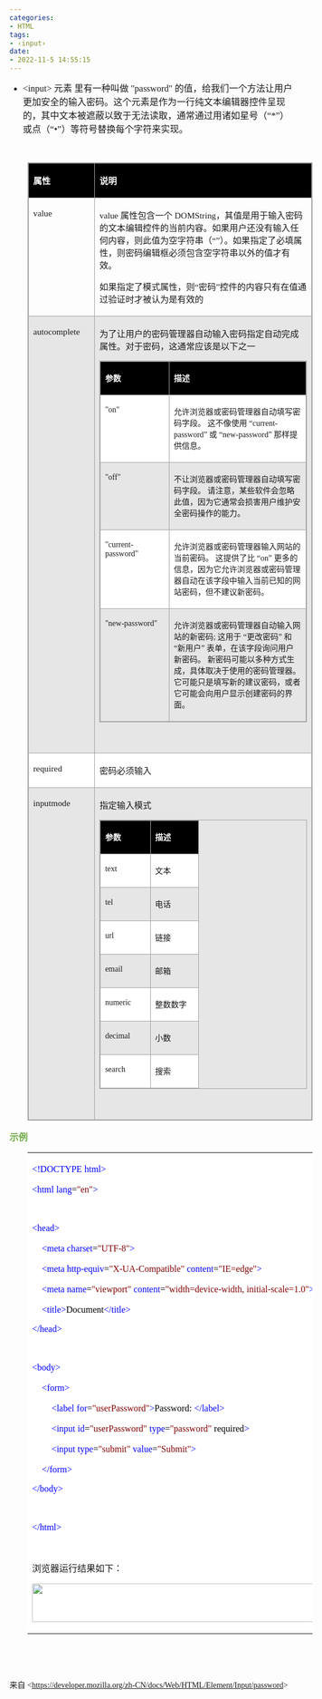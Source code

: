 ```yaml
---
categories:
- HTML
tags:
- ‹input›
date:
- 2022-11-5 14:55:15
---
```


<ul style="list-style-type:disc">
    <li><span style="font-size:12.0pt"><span style="font-family:&quot;Comic Sans MS&quot;">&lt;input&gt;
            </span></span><span style="font-size:12.0pt"><span style="font-family:&quot;Microsoft YaHei UI&quot;">元素
                里有一种叫做</span></span><span style="font-size:12.0pt"><span style="font-family:&quot;Comic Sans MS&quot;">
                "password" </span></span><span style="font-size:12.0pt"><span
                style="font-family:&quot;Microsoft YaHei UI&quot;">的值，给我们一个方法让用户更加安全的输入密码。这个元素是作为一行纯文本编辑器控件呈现的，其中文本被遮蔽以致于无法读取，通常通过用诸如星号（</span></span><span
            style="font-size:12.0pt"><span style="font-family:&quot;Comic Sans MS&quot;">“*”</span></span><span
            style="font-size:12.0pt"><span style="font-family:&quot;Microsoft YaHei UI&quot;">）或点（</span></span><span
            style="font-size:12.0pt"><span style="font-family:&quot;Comic Sans MS&quot;">“•”</span></span><span
            style="font-size:12.0pt"><span
                style="font-family:&quot;Microsoft YaHei UI&quot;">）等符号替换每个字符来实现。</span></span></li>
</ul>
<p><span style="font-size:12.0pt"><span style="font-family:&quot;Comic Sans MS&quot;">&nbsp;</span></span></p>
<table summary="" cellspacing="0"
    style="border-collapse:collapse; border-color:#a3a3a3; border-style:solid; border-width:1px; margin-left:32px"
    class=" cke_show_border">
    <tbody>
        <tr>
            <td
                style="background-color:black; border-bottom:1px solid #a3a3a3; border-left:1px solid #a3a3a3; border-right:1px solid #a3a3a3; border-top:1px solid #a3a3a3; vertical-align:top; width:1.2979in">
                <p><span style="font-size:11.5pt"><span style="font-family:&quot;Microsoft YaHei UI&quot;"><span
                                style="color:white"><strong>属性</strong></span></span></span></p>
            </td>
            <td
                style="background-color:black; border-bottom:1px solid #a3a3a3; border-left:1px solid #a3a3a3; border-right:1px solid #a3a3a3; border-top:1px solid #a3a3a3; vertical-align:top; width:6.7569in">
                <p><span style="font-size:11.5pt"><span style="font-family:&quot;Microsoft YaHei UI&quot;"><span
                                style="color:white"><strong>说明</strong></span></span></span></p>
            </td>
        </tr>
        <tr>
            <td
                style="border-bottom:1px solid #a3a3a3; border-left:1px solid #a3a3a3; border-right:1px solid #a3a3a3; border-top:1px solid #a3a3a3; vertical-align:top; width:1.2979in">
                <p><span style="font-size:11.5pt"><span
                            style="font-family:&quot;Comic Sans MS&quot;">value</span></span></p>
            </td>
            <td
                style="border-bottom:1px solid #a3a3a3; border-left:1px solid #a3a3a3; border-right:1px solid #a3a3a3; border-top:1px solid #a3a3a3; vertical-align:top; width:6.8194in">
                <p><span style="font-size:11.5pt"><span style="font-family:&quot;Comic Sans MS&quot;">value
                        </span><span style="font-family:&quot;Microsoft YaHei UI&quot;">属性包含一个</span><span
                            style="font-family:&quot;Comic Sans MS&quot;"> DOMString</span><span
                            style="font-family:&quot;Microsoft YaHei UI&quot;">，其值是用于输入密码的文本编辑控件的当前内容。如果用户还没有输入任何内容，则此值为空字符串（“”）。如果指定了必填属性，则密码编辑框必须包含空字符串以外的值才有效。</span></span>
                </p>
                <p><span style="font-size:11.5pt"><span
                            style="font-family:&quot;Microsoft YaHei UI&quot;">如果指定了模式属性，则</span><span
                            style="font-family:&quot;Comic Sans MS&quot;">“</span><span
                            style="font-family:&quot;Microsoft YaHei UI&quot;">密码</span><span
                            style="font-family:&quot;Comic Sans MS&quot;">”</span><span
                            style="font-family:&quot;Microsoft YaHei UI&quot;">控件的内容只有在值通过验证时才被认为是有效的</span></span>
                </p>
            </td>
        </tr>
        <tr>
            <td
                style="background-color:#e7e6e6; border-bottom:1px solid #a3a3a3; border-left:1px solid #a3a3a3; border-right:1px solid #a3a3a3; border-top:1px solid #a3a3a3; vertical-align:top; width:1.2979in">
                <p><span style="font-size:11.5pt"><span
                            style="font-family:&quot;Comic Sans MS&quot;">autocomplete</span></span></p>
            </td>
            <td
                style="background-color:#e7e6e6; border-bottom:1px solid #a3a3a3; border-left:1px solid #a3a3a3; border-right:1px solid #a3a3a3; border-top:1px solid #a3a3a3; vertical-align:top; width:6.8895in">
                <p><span style="font-size:11.5pt"><span
                            style="font-family:&quot;Microsoft YaHei UI&quot;">为了让用户的密码管理器自动输入密码指定自动完成属性。对于密码，这通常应该是以下之一</span></span>
                </p>
                <table summary="" cellspacing="0"
                    style="border-collapse:collapse; border-color:#a3a3a3; border-style:solid; border-width:1px; "
                    class=" cke_show_border">
                    <tbody>
                        <tr>
                            <td
                                style="background-color:black; border-bottom:1px solid #a3a3a3; border-left:1px solid #a3a3a3; border-right:1px solid #a3a3a3; border-top:1px solid #a3a3a3; vertical-align:top; width:1.7312in">
                                <p><span style="font-size:10.5pt"><span
                                            style="font-family:&quot;Microsoft YaHei UI&quot;"><span
                                                style="color:white"><strong>参数</strong></span></span></span></p>
                            </td>
                            <td
                                style="background-color:black; border-bottom:1px solid #a3a3a3; border-left:1px solid #a3a3a3; border-right:1px solid #a3a3a3; border-top:1px solid #a3a3a3; vertical-align:top; width:4.6in">
                                <p><span style="font-size:10.5pt"><span
                                            style="font-family:&quot;Microsoft YaHei UI&quot;"><span
                                                style="color:white"><strong>描述</strong></span></span></span></p>
                            </td>
                        </tr>
                        <tr>
                            <td
                                style="background-color:white; border-bottom:1px solid #a3a3a3; border-left:1px solid #a3a3a3; border-right:1px solid #a3a3a3; border-top:1px solid #a3a3a3; vertical-align:top; width:1.7312in">
                                <p><span style="font-size:10.5pt"><span
                                            style="font-family:&quot;Comic Sans MS&quot;"><span
                                                style="color:#1b1b1b">"on"</span></span></span></p>
                            </td>
                            <td
                                style="background-color:white; border-bottom:1px solid #a3a3a3; border-left:1px solid #a3a3a3; border-right:1px solid #a3a3a3; border-top:1px solid #a3a3a3; vertical-align:top; width:4.6in">
                                <p><span style="font-size:10.5pt"><span style="color:#1b1b1b"><span
                                                style="font-family:&quot;Microsoft YaHei UI&quot;">允许浏览器或密码管理器自动填写密码字段。
                                                这不像使用 “</span><span
                                                style="font-family:&quot;Comic Sans MS&quot;">current-password</span><span
                                                style="font-family:&quot;Microsoft YaHei UI&quot;">” 或 “</span><span
                                                style="font-family:&quot;Comic Sans MS&quot;">new-password</span><span
                                                style="font-family:&quot;Microsoft YaHei UI&quot;">”
                                                那样提供信息。</span></span></span></p>
                            </td>
                        </tr>
                        <tr>
                            <td
                                style="background-color:#e7e6e6; border-bottom:1px solid #a3a3a3; border-left:1px solid #a3a3a3; border-right:1px solid #a3a3a3; border-top:1px solid #a3a3a3; vertical-align:top; width:1.7312in">
                                <p><span style="font-size:10.5pt"><span
                                            style="font-family:&quot;Comic Sans MS&quot;"><span
                                                style="color:#1b1b1b">"off"</span></span></span></p>
                            </td>
                            <td
                                style="background-color:#e7e6e6; border-bottom:1px solid #a3a3a3; border-left:1px solid #a3a3a3; border-right:1px solid #a3a3a3; border-top:1px solid #a3a3a3; vertical-align:top; width:4.6in">
                                <p><span style="font-size:10.5pt"><span
                                            style="font-family:&quot;Microsoft YaHei UI&quot;"><span
                                                style="color:#1b1b1b">不让浏览器或密码管理器自动填写密码字段。
                                                请注意，某些软件会忽略此值，因为它通常会损害用户维护安全密码操作的能力。</span></span></span></p>
                            </td>
                        </tr>
                        <tr>
                            <td
                                style="background-color:white; border-bottom:1px solid #a3a3a3; border-left:1px solid #a3a3a3; border-right:1px solid #a3a3a3; border-top:1px solid #a3a3a3; vertical-align:top; width:1.7312in">
                                <p><span style="font-size:10.5pt"><span
                                            style="font-family:&quot;Comic Sans MS&quot;"><span
                                                style="color:#1b1b1b">"current-password"</span></span></span></p>
                            </td>
                            <td
                                style="background-color:white; border-bottom:1px solid #a3a3a3; border-left:1px solid #a3a3a3; border-right:1px solid #a3a3a3; border-top:1px solid #a3a3a3; vertical-align:top; width:4.6694in">
                                <p><span style="font-size:10.5pt"><span style="color:#1b1b1b"><span
                                                style="font-family:&quot;Microsoft YaHei UI&quot;">允许浏览器或密码管理器输入网站的当前密码。
                                                这提供了比 “</span><span
                                                style="font-family:&quot;Comic Sans MS&quot;">on</span><span
                                                style="font-family:&quot;Microsoft YaHei UI&quot;">”
                                                更多的信息，因为它允许浏览器或密码管理器自动在该字段中输入当前已知的网站密码，但不建议新密码。</span></span></span>
                                </p>
                            </td>
                        </tr>
                        <tr>
                            <td
                                style="background-color:#e7e6e6; border-bottom:1px solid #a3a3a3; border-left:1px solid #a3a3a3; border-right:1px solid #a3a3a3; border-top:1px solid #a3a3a3; vertical-align:top; width:1.7312in">
                                <p><span style="font-size:10.5pt"><span
                                            style="font-family:&quot;Comic Sans MS&quot;"><span
                                                style="color:#1b1b1b">"new-password"</span></span></span></p>
                            </td>
                            <td
                                style="background-color:#e7e6e6; border-bottom:1px solid #a3a3a3; border-left:1px solid #a3a3a3; border-right:1px solid #a3a3a3; border-top:1px solid #a3a3a3; vertical-align:top; width:4.6625in">
                                <p><span style="font-size:10.5pt"><span style="color:#1b1b1b"><span
                                                style="font-family:&quot;Microsoft YaHei UI&quot;">允许浏览器或密码管理器自动输入网站的新密码</span><span
                                                style="font-family:&quot;Comic Sans MS&quot;">; </span><span
                                                style="font-family:&quot;Microsoft YaHei UI&quot;">这用于 “更改密码” 和
                                                “新用户” 表单，在该字段询问用户新密码。 新密码可能以多种方式生成，具体取决于使用的密码管理器。
                                                它可能只是填写新的建议密码，或者它可能会向用户显示创建密码的界面。</span></span></span></p>
                            </td>
                        </tr>
                    </tbody>
                </table>
                <p><span style="font-size:11.5pt"><span
                            style="font-family:&quot;Comic Sans MS&quot;">&nbsp;</span></span></p>
            </td>
        </tr>
        <tr>
            <td
                style="background-color:white; border-bottom:1px solid #a3a3a3; border-left:1px solid #a3a3a3; border-right:1px solid #a3a3a3; border-top:1px solid #a3a3a3; vertical-align:top; width:1.2979in">
                <p><span style="font-size:11.5pt"><span
                            style="font-family:&quot;Comic Sans MS&quot;">required</span></span></p>
            </td>
            <td
                style="background-color:white; border-bottom:1px solid #a3a3a3; border-left:1px solid #a3a3a3; border-right:1px solid #a3a3a3; border-top:1px solid #a3a3a3; vertical-align:top; width:6.7569in">
                <p><span style="font-size:11.5pt"><span
                            style="font-family:&quot;Microsoft YaHei UI&quot;">密码必须输入</span></span></p>
            </td>
        </tr>
        <tr>
            <td
                style="background-color:#e7e6e6; border-bottom:1px solid #a3a3a3; border-left:1px solid #a3a3a3; border-right:1px solid #a3a3a3; border-top:1px solid #a3a3a3; vertical-align:top; width:1.2979in">
                <p><span style="font-size:11.5pt"><span
                            style="font-family:&quot;Comic Sans MS&quot;">inputmode</span></span></p>
            </td>
            <td
                style="background-color:#e7e6e6; border-bottom:1px solid #a3a3a3; border-left:1px solid #a3a3a3; border-right:1px solid #a3a3a3; border-top:1px solid #a3a3a3; vertical-align:top; width:6.7569in">
                <p><span style="font-size:11.5pt"><span
                            style="font-family:&quot;Microsoft YaHei UI&quot;">指定输入模式</span></span></p>
                <table summary="" cellspacing="0"
                    style="border-collapse:collapse; border-color:#a3a3a3; border-style:solid; border-width:1px; "
                    class=" cke_show_border">
                    <tbody>
                        <tr>
                            <td
                                style="background-color:black; border-bottom:1px solid #a3a3a3; border-left:1px solid #a3a3a3; border-right:1px solid #a3a3a3; border-top:1px solid #a3a3a3; vertical-align:top; width:.725in">
                                <p><span style="font-size:10.5pt"><span
                                            style="font-family:&quot;Microsoft YaHei UI&quot;"><span
                                                style="color:white"><strong>参数</strong></span></span></span></p>
                            </td>
                            <td
                                style="background-color:black; border-bottom:1px solid #a3a3a3; border-left:1px solid #a3a3a3; border-right:1px solid #a3a3a3; border-top:1px solid #a3a3a3; vertical-align:top; width:.6638in">
                                <p><span style="font-size:10.5pt"><span
                                            style="font-family:&quot;Microsoft YaHei UI&quot;"><span
                                                style="color:white"><strong>描述</strong></span></span></span></p>
                            </td>
                        </tr>
                        <tr>
                            <td
                                style="background-color:white; border-bottom:1px solid #a3a3a3; border-left:1px solid #a3a3a3; border-right:1px solid #a3a3a3; border-top:1px solid #a3a3a3; vertical-align:top; width:.725in">
                                <p><span style="font-size:10.5pt"><span
                                            style="font-family:&quot;Comic Sans MS&quot;">text</span></span></p>
                            </td>
                            <td
                                style="background-color:white; border-bottom:1px solid #a3a3a3; border-left:1px solid #a3a3a3; border-right:1px solid #a3a3a3; border-top:1px solid #a3a3a3; vertical-align:top; width:.6638in">
                                <p><span style="font-size:10.5pt"><span
                                            style="font-family:&quot;Microsoft YaHei UI&quot;">文本</span></span></p>
                            </td>
                        </tr>
                        <tr>
                            <td
                                style="background-color:#e7e6e6; border-bottom:1px solid #a3a3a3; border-left:1px solid #a3a3a3; border-right:1px solid #a3a3a3; border-top:1px solid #a3a3a3; vertical-align:top; width:.725in">
                                <p><span style="font-size:10.5pt"><span
                                            style="font-family:&quot;Comic Sans MS&quot;">tel</span></span></p>
                            </td>
                            <td
                                style="background-color:#e7e6e6; border-bottom:1px solid #a3a3a3; border-left:1px solid #a3a3a3; border-right:1px solid #a3a3a3; border-top:1px solid #a3a3a3; vertical-align:top; width:.6638in">
                                <p><span style="font-size:10.5pt"><span
                                            style="font-family:&quot;Microsoft YaHei UI&quot;">电话</span></span></p>
                            </td>
                        </tr>
                        <tr>
                            <td
                                style="background-color:white; border-bottom:1px solid #a3a3a3; border-left:1px solid #a3a3a3; border-right:1px solid #a3a3a3; border-top:1px solid #a3a3a3; vertical-align:top; width:.725in">
                                <p><span style="font-size:10.5pt"><span
                                            style="font-family:&quot;Comic Sans MS&quot;">url</span></span></p>
                            </td>
                            <td
                                style="background-color:white; border-bottom:1px solid #a3a3a3; border-left:1px solid #a3a3a3; border-right:1px solid #a3a3a3; border-top:1px solid #a3a3a3; vertical-align:top; width:.6638in">
                                <p><span style="font-size:10.5pt"><span
                                            style="font-family:&quot;Microsoft YaHei UI&quot;">链接</span></span></p>
                            </td>
                        </tr>
                        <tr>
                            <td
                                style="background-color:#e7e6e6; border-bottom:1px solid #a3a3a3; border-left:1px solid #a3a3a3; border-right:1px solid #a3a3a3; border-top:1px solid #a3a3a3; vertical-align:top; width:.725in">
                                <p><span style="font-size:10.5pt"><span
                                            style="font-family:&quot;Comic Sans MS&quot;">email</span></span></p>
                            </td>
                            <td
                                style="background-color:#e7e6e6; border-bottom:1px solid #a3a3a3; border-left:1px solid #a3a3a3; border-right:1px solid #a3a3a3; border-top:1px solid #a3a3a3; vertical-align:top; width:.6638in">
                                <p><span style="font-size:10.5pt"><span
                                            style="font-family:&quot;Microsoft YaHei UI&quot;">邮箱</span></span></p>
                            </td>
                        </tr>
                        <tr>
                            <td
                                style="background-color:white; border-bottom:1px solid #a3a3a3; border-left:1px solid #a3a3a3; border-right:1px solid #a3a3a3; border-top:1px solid #a3a3a3; vertical-align:top; width:.7444in">
                                <p><span style="font-size:10.5pt"><span
                                            style="font-family:&quot;Comic Sans MS&quot;">numeric</span></span></p>
                            </td>
                            <td
                                style="background-color:white; border-bottom:1px solid #a3a3a3; border-left:1px solid #a3a3a3; border-right:1px solid #a3a3a3; border-top:1px solid #a3a3a3; vertical-align:top; width:.7138in">
                                <p><span style="font-size:10.5pt"><span
                                            style="font-family:&quot;Microsoft YaHei UI&quot;">整数数字</span></span>
                                </p>
                            </td>
                        </tr>
                        <tr>
                            <td
                                style="background-color:#e7e6e6; border-bottom:1px solid #a3a3a3; border-left:1px solid #a3a3a3; border-right:1px solid #a3a3a3; border-top:1px solid #a3a3a3; vertical-align:top; width:.725in">
                                <p><span style="font-size:10.5pt"><span
                                            style="font-family:&quot;Comic Sans MS&quot;">decimal</span></span></p>
                            </td>
                            <td
                                style="background-color:#e7e6e6; border-bottom:1px solid #a3a3a3; border-left:1px solid #a3a3a3; border-right:1px solid #a3a3a3; border-top:1px solid #a3a3a3; vertical-align:top; width:.6638in">
                                <p><span style="font-size:10.5pt"><span
                                            style="font-family:&quot;Microsoft YaHei UI&quot;">小数</span></span></p>
                            </td>
                        </tr>
                        <tr>
                            <td
                                style="background-color:white; border-bottom:1px solid #a3a3a3; border-left:1px solid #a3a3a3; border-right:1px solid #a3a3a3; border-top:1px solid #a3a3a3; vertical-align:top; width:.725in">
                                <p><span style="font-size:10.5pt"><span
                                            style="font-family:&quot;Comic Sans MS&quot;">search</span></span></p>
                            </td>
                            <td
                                style="background-color:white; border-bottom:1px solid #a3a3a3; border-left:1px solid #a3a3a3; border-right:1px solid #a3a3a3; border-top:1px solid #a3a3a3; vertical-align:top; width:.6638in">
                                <p><span style="font-size:10.5pt"><span
                                            style="font-family:&quot;Microsoft YaHei UI&quot;">搜索</span></span></p>
                            </td>
                        </tr>
                    </tbody>
                </table>
                <p><span style="font-size:12.0pt"><span
                            style="font-family:&quot;Comic Sans MS&quot;">&nbsp;</span></span></p>
            </td>
        </tr>
    </tbody>
</table>
<p><span style="font-size:12.0pt"><span style="font-family:&quot;Microsoft YaHei UI&quot;"><span
                style="color:#70ad47"><strong>示例</strong></span></span></span></p>
<table summary="" cellspacing="0"
    style="border-collapse:collapse; border-color:#a3a3a3; border-style:solid; border-width:0px; margin-left:32px"
    class=" cke_show_border">
    <tbody>
        <tr>
            <td
                style="background-color:white; border-bottom:0px; border-left:0px; border-right:0px; border-top:0px; vertical-align:top; width:6.1534in">
                <p><span style="font-size:12.0pt"><span style="font-family:&quot;Comic Sans MS&quot;"><span
                                style="color:blue">&lt;!DOCTYPE</span></span>&nbsp;<span
                            style="font-family:&quot;Comic Sans MS&quot;"><span
                                style="color:blue">html&gt;</span></span></span></p>
                <p><span style="font-size:12.0pt"><span style="font-family:&quot;Comic Sans MS&quot;"><span
                                style="color:blue">&lt;html</span></span>&nbsp;<span
                            style="font-family:&quot;Comic Sans MS&quot;"><span
                                style="color:blue">lang</span></span><span
                            style="font-family:&quot;Comic Sans MS&quot;"><span style="color:black">=</span></span><span
                            style="font-family:&quot;Comic Sans MS&quot;"><span
                                style="color:maroon">"en"</span></span><span
                            style="font-family:&quot;Comic Sans MS&quot;"><span
                                style="color:blue">&gt;</span></span></span></p>
                <p><span style="font-size:12.0pt"><span
                            style="font-family:&quot;Comic Sans MS&quot;">&nbsp;</span></span></p>
                <p><span style="font-size:12.0pt"><span style="font-family:&quot;Comic Sans MS&quot;"><span
                                style="color:blue">&lt;head&gt;</span></span></span></p>
                <p><span style="font-size:12.0pt">&nbsp;&nbsp;&nbsp;&nbsp;<span
                            style="font-family:&quot;Comic Sans MS&quot;"><span
                                style="color:blue">&lt;meta</span></span>&nbsp;<span
                            style="font-family:&quot;Comic Sans MS&quot;"><span
                                style="color:blue">charset</span></span><span
                            style="font-family:&quot;Comic Sans MS&quot;"><span style="color:black">=</span></span><span
                            style="font-family:&quot;Comic Sans MS&quot;"><span
                                style="color:maroon">"UTF-8"</span></span><span
                            style="font-family:&quot;Comic Sans MS&quot;"><span
                                style="color:blue">&gt;</span></span></span></p>
                <p><span style="font-size:12.0pt">&nbsp;&nbsp;&nbsp;&nbsp;<span
                            style="font-family:&quot;Comic Sans MS&quot;"><span
                                style="color:blue">&lt;meta</span></span>&nbsp;<span
                            style="font-family:&quot;Comic Sans MS&quot;"><span
                                style="color:blue">http-equiv</span></span><span
                            style="font-family:&quot;Comic Sans MS&quot;"><span style="color:black">=</span></span><span
                            style="font-family:&quot;Comic Sans MS&quot;"><span
                                style="color:maroon">"X-UA-Compatible"</span></span>&nbsp;<span
                            style="font-family:&quot;Comic Sans MS&quot;"><span
                                style="color:blue">content</span></span><span
                            style="font-family:&quot;Comic Sans MS&quot;"><span style="color:black">=</span></span><span
                            style="font-family:&quot;Comic Sans MS&quot;"><span
                                style="color:maroon">"IE=edge"</span></span><span
                            style="font-family:&quot;Comic Sans MS&quot;"><span
                                style="color:blue">&gt;</span></span></span></p>
                <p><span style="font-size:12.0pt">&nbsp;&nbsp;&nbsp;&nbsp;<span
                            style="font-family:&quot;Comic Sans MS&quot;"><span
                                style="color:blue">&lt;meta</span></span>&nbsp;<span
                            style="font-family:&quot;Comic Sans MS&quot;"><span
                                style="color:blue">name</span></span><span
                            style="font-family:&quot;Comic Sans MS&quot;"><span style="color:black">=</span></span><span
                            style="font-family:&quot;Comic Sans MS&quot;"><span
                                style="color:maroon">"viewport"</span></span>&nbsp;<span
                            style="font-family:&quot;Comic Sans MS&quot;"><span
                                style="color:blue">content</span></span><span
                            style="font-family:&quot;Comic Sans MS&quot;"><span style="color:black">=</span></span><span
                            style="font-family:&quot;Comic Sans MS&quot;"><span
                                style="color:maroon">"width=device-width,</span></span>&nbsp;<span
                            style="font-family:&quot;Comic Sans MS&quot;"><span
                                style="color:maroon">initial-scale=1.0"</span></span><span
                            style="font-family:&quot;Comic Sans MS&quot;"><span
                                style="color:blue">&gt;</span></span></span></p>
                <p><span style="font-size:12.0pt">&nbsp;&nbsp;&nbsp;&nbsp;<span
                            style="font-family:&quot;Comic Sans MS&quot;"><span
                                style="color:blue">&lt;title&gt;</span></span><span
                            style="font-family:&quot;Comic Sans MS&quot;"><span
                                style="color:black">Document</span></span><span
                            style="font-family:&quot;Comic Sans MS&quot;"><span
                                style="color:blue">&lt;/title&gt;</span></span></span></p>
                <p><span style="font-size:12.0pt"><span style="font-family:&quot;Comic Sans MS&quot;"><span
                                style="color:blue">&lt;/head&gt;</span></span></span></p>
                <p><span style="font-size:12.0pt"><span
                            style="font-family:&quot;Comic Sans MS&quot;">&nbsp;</span></span></p>
                <p><span style="font-size:12.0pt"><span style="font-family:&quot;Comic Sans MS&quot;"><span
                                style="color:blue">&lt;body&gt;</span></span></span></p>
                <p><span style="font-size:12.0pt">&nbsp;&nbsp;&nbsp;&nbsp;<span
                            style="font-family:&quot;Comic Sans MS&quot;"><span
                                style="color:blue">&lt;form&gt;</span></span></span></p>
                <p><span style="font-size:12.0pt">&nbsp;&nbsp;&nbsp;&nbsp;&nbsp;&nbsp;&nbsp;&nbsp;<span
                            style="font-family:&quot;Comic Sans MS&quot;"><span
                                style="color:blue">&lt;label</span></span>&nbsp;<span
                            style="font-family:&quot;Comic Sans MS&quot;"><span
                                style="color:blue">for</span></span><span
                            style="font-family:&quot;Comic Sans MS&quot;"><span style="color:black">=</span></span><span
                            style="font-family:&quot;Comic Sans MS&quot;"><span
                                style="color:maroon">"userPassword"</span></span><span
                            style="font-family:&quot;Comic Sans MS&quot;"><span
                                style="color:blue">&gt;</span></span><span
                            style="font-family:&quot;Comic Sans MS&quot;"><span
                                style="color:black">Password:</span></span>&nbsp;<span
                            style="font-family:&quot;Comic Sans MS&quot;"><span
                                style="color:blue">&lt;/label&gt;</span></span></span></p>
                <p><span style="font-size:12.0pt">&nbsp;&nbsp;&nbsp;&nbsp;&nbsp;&nbsp;&nbsp;&nbsp;<span
                            style="font-family:&quot;Comic Sans MS&quot;"><span
                                style="color:blue">&lt;input</span></span>&nbsp;<span
                            style="font-family:&quot;Comic Sans MS&quot;"><span style="color:blue">id</span></span><span
                            style="font-family:&quot;Comic Sans MS&quot;"><span style="color:black">=</span></span><span
                            style="font-family:&quot;Comic Sans MS&quot;"><span
                                style="color:maroon">"userPassword"</span></span>&nbsp;<span
                            style="font-family:&quot;Comic Sans MS&quot;"><span
                                style="color:blue">type</span></span><span
                            style="font-family:&quot;Comic Sans MS&quot;"><span style="color:black">=</span></span><span
                            style="font-family:&quot;Comic Sans MS&quot;"><span
                                style="color:maroon">"password"</span></span>&nbsp;<span
                            style="font-family:&quot;Comic Sans MS&quot;"><span
                                style="color:black">required</span></span><span
                            style="font-family:&quot;Comic Sans MS&quot;"><span
                                style="color:blue">&gt;</span></span></span></p>
                <p><span style="font-size:12.0pt">&nbsp;&nbsp;&nbsp;&nbsp;&nbsp;&nbsp;&nbsp;&nbsp;<span
                            style="font-family:&quot;Comic Sans MS&quot;"><span
                                style="color:blue">&lt;input</span></span>&nbsp;<span
                            style="font-family:&quot;Comic Sans MS&quot;"><span
                                style="color:blue">type</span></span><span
                            style="font-family:&quot;Comic Sans MS&quot;"><span style="color:black">=</span></span><span
                            style="font-family:&quot;Comic Sans MS&quot;"><span
                                style="color:maroon">"submit"</span></span>&nbsp;<span
                            style="font-family:&quot;Comic Sans MS&quot;"><span
                                style="color:blue">value</span></span><span
                            style="font-family:&quot;Comic Sans MS&quot;"><span style="color:black">=</span></span><span
                            style="font-family:&quot;Comic Sans MS&quot;"><span
                                style="color:maroon">"Submit"</span></span><span
                            style="font-family:&quot;Comic Sans MS&quot;"><span
                                style="color:blue">&gt;</span></span></span></p>
                <p><span style="font-size:12.0pt">&nbsp;&nbsp;&nbsp;&nbsp;<span
                            style="font-family:&quot;Comic Sans MS&quot;"><span
                                style="color:blue">&lt;/form&gt;</span></span></span></p>
                <p><span style="font-size:12.0pt"><span style="font-family:&quot;Comic Sans MS&quot;"><span
                                style="color:blue">&lt;/body&gt;</span></span></span></p>
                <p><span style="font-size:12.0pt"><span
                            style="font-family:&quot;Comic Sans MS&quot;">&nbsp;</span></span></p>
                <p><span style="font-size:12.0pt"><span style="font-family:&quot;Comic Sans MS&quot;"><span
                                style="color:blue">&lt;/html&gt;</span></span></span></p>
                <p><span style="font-size:12.0pt"><span style="font-family:&quot;Comic Sans MS&quot;"><span
                                style="color:blue">&nbsp;</span></span></span></p>
                <p><span style="font-size:12.0pt"><span
                            style="font-family:&quot;Microsoft YaHei UI&quot;">浏览器运行结果如下：</span></span></p>
                <p><img data-cke-saved-src="https://ckeditor.com/apps/ckfinder/userfiles/files/image-20221124010024-2.png"
                        src="https://ckeditor.com/apps/ckfinder/userfiles/files/image-20221124010024-2.png"
                        style="height:68px; width:651px"></p>
            </td>
        </tr>
    </tbody>
</table>
<p><span style="font-size:12.0pt"><span style="font-family:&quot;Comic Sans MS&quot;">&nbsp;</span></span></p>
<p><span style="font-size:11.0pt"><span style="font-family:&quot;Comic Sans MS&quot;">&nbsp;</span></span></p>
<p><span style="font-family:&quot;Microsoft YaHei UI&quot;">来自</span><span
        style="font-family:&quot;Comic Sans MS&quot;"> &lt;</span><a
        data-cke-saved-href="https://developer.mozilla.org/zh-CN/docs/Web/HTML/Element/Input/password"
        href="https://developer.mozilla.org/zh-CN/docs/Web/HTML/Element/Input/password"><span
            style="font-family:&quot;Comic Sans MS&quot;">https://developer.mozilla.org/zh-CN/docs/Web/HTML/Element/Input/password</span></a><span
        style="font-family:&quot;Comic Sans MS&quot;">&gt; </span></p>